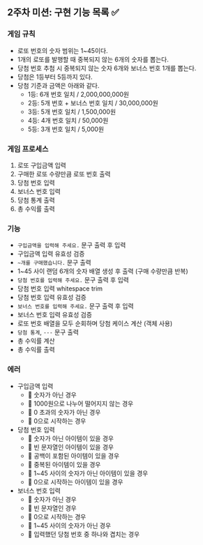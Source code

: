 ## 2주차 미션: 구현 기능 목록 ✅

### 게임 규칙

- 로또 번호의 숫자 범위는 1~45이다.
- 1개의 로또를 발행할 때 중복되지 않는 6개의 숫자를 뽑는다.
- 당첨 번호 추첨 시 중복되지 않는 숫자 6개와 보너스 번호 1개를 뽑는다.
- 당첨은 1등부터 5등까지 있다.
- 당첨 기준과 금액은 아래와 같다.
  - 1등: 6개 번호 일치 / 2,000,000,000원
  - 2등: 5개 번호 + 보너스 번호 일치 / 30,000,000원
  - 3등: 5개 번호 일치 / 1,500,000원
  - 4등: 4개 번호 일치 / 50,000원
  - 5등: 3개 번호 일치 / 5,000원

### 게임 프로세스

1. 로또 구입금액 입력
2. 구매한 로또 수량만큼 로또 번호 출력
3. 당첨 번호 입력
4. 보너스 번호 입력
5. 당첨 통계 출력
6. 총 수익률 출력

### 기능

- `구입금액을 입력해 주세요.` 문구 출력 후 입력
- 구입금액 입력 유효성 검증
- `~개를 구매했습니다.` 문구 출력
- 1~45 사이 랜덤 6개의 숫자 배열 생성 후 출력 (구매 수량만큼 반복)
- `당첨 번호를 입력해 주세요.` 문구 출력 후 입력
- 당첨 번호 입력 whitespace trim
- 당첨 번호 입력 유효성 검증
- `보너스 번호를 입력해 주세요.` 문구 출력 후 입력
- 보너스 번호 입력 유효성 검증
- 로또 번호 배열을 모두 순회하며 당첨 케이스 계산 (객체 사용)
- `당첨 통계`, `---` 문구 출력
- 총 수익률 계산
- 총 수익률 출력

### 에러

- 구입금액 입력
  - 🚨 숫자가 아닌 경우
  - 🚨 1000원으로 나누어 떨어지지 않는 경우
  - 🚨 0 초과의 숫자가 아닌 경우
  - 🚨 0으로 시작하는 경우
- 당첨 번호 입력
  - 🚨 숫자가 아닌 아이템이 있을 경우
  - 🚨 빈 문자열인 아이템이 있을 경우
  - 🚨 공백이 포함된 아이템이 있을 경우
  - 🚨 중복된 아이템이 있을 경우
  - 🚨 1~45 사이의 숫자가 아닌 아이템이 있을 경우
  - 🚨 0으로 시작하는 아이템이 있을 경우
- 보너스 번호 입력
  - 🚨 숫자가 아닌 경우
  - 🚨 빈 문자열인 경우
  - 🚨 0으로 시작하는 경우
  - 🚨 1~45 사이의 숫자가 아닌 경우
  - 🚨 입력했던 당첨 번호 중 하나와 겹치는 경우
